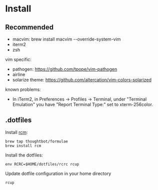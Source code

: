 Install
=======

Recommended
-----------
- macvim: brew install macvim --override-system-vim
- iterm2
- zsh

vim specific:
- pathogen: https://github.com/tpope/vim-pathogen
- airline
- solarize theme: https://github.com/altercation/vim-colors-solarized

known problems:
- In iTerm2, in Preferences -> Profiles -> Terminal, under "Terminal Emulation" you have "Report Terminal Type:" set to xterm-256color.

.dotfiles
---------

Install [rcm](https://github.com/thoughtbot/rcm):

    brew tap thoughtbot/formulae
    brew install rcm

Install the dotfiles:

    env RCRC=$HOME/dotfiles/rcrc rcup

Update dotfile configuration in your home directory

    rcup
